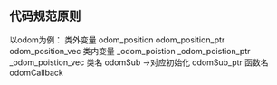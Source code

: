## 代码规范原则
以odom为例：
类外变量 odom_position odom_position_ptr  odom_position_vec
类内变量 _odom_poistion _odom_poistion_ptr _odom_poistion_vec
类名 odomSub ->对应初始化 odomSub_ptr
函数名 odomCallback


